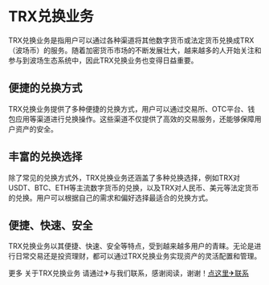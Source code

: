 # TRX兑换业务

TRX兑换业务是指用户可以通过各种渠道将其他数字货币或法定货币兑换成TRX（波场币）的服务。随着加密货币市场的不断发展壮大，越来越多的人开始关注和参与到波场生态系统中，因此TRX兑换业务也变得日益重要。

## 便捷的兑换方式

TRX兑换业务提供了多种便捷的兑换方式，用户可以通过交易所、OTC平台、钱包应用等渠道进行兑换操作。这些渠道不仅提供了高效的交易服务，还能够保障用户资产的安全。

## 丰富的兑换选择

除了常见的兑换方式外，TRX兑换业务还涵盖了多种兑换选择，例如TRX对USDT、BTC、ETH等主流数字货币的兑换，以及TRX对人民币、美元等法定货币的兑换。用户可以根据自己的需求和偏好选择最适合的兑换方式。

## 便捷、快速、安全

TRX兑换业务以其便捷、快速、安全等特点，受到越来越多用户的青睐。无论是进行日常交易还是投资理财，都可以通过TRX兑换业务实现资产的灵活配置和管理。

更多 关于TRX兑换业务 请通过✈与我们联系，感谢阅读，谢谢！[点这里✈联系](https://lm.k02.cc)